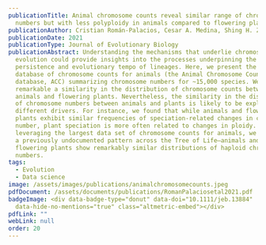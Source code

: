 ```yaml
---
publicationTitle: Animal chromosome counts reveal similar range of chromosome
  numbers but with less polyploidy in animals compared to flowering plants
publicationAuthor: Cristian Román-Palacios, Cesar A. Medina, Shing H. Zhan, Michael S. Barker
publicationDate: 2021
publicationType: Journal of Evolutionary Biology
publicationAbstract: Understanding the mechanisms that underlie chromosome
  evolution could provide insights into the processes underpinning the origin,
  persistence and evolutionary tempo of lineages. Here, we present the first
  database of chromosome counts for animals (the Animal Chromosome Count
  database, ACC) summarizing chromosome numbers for ~15,000 species. We found
  remarkable a similarity in the distribution of chromosome counts between
  animals and flowering plants. Nevertheless, the similarity in the distribution
  of chromosome numbers between animals and plants is likely to be explained by
  different drivers. For instance, we found that while animals and flowering
  plants exhibit similar frequencies of speciation-related changes in chromosome
  number, plant speciation is more often related to changes in ploidy. By
  leveraging the largest data set of chromosome counts for animals, we describe
  a previously undocumented pattern across the Tree of Life—animals and
  flowering plants show remarkably similar distributions of haploid chromosome
  numbers.
tags:
  - Evolution
  - Data science
image: /assets/images/publications/animalchromosomecounts.jpeg
pdfDocument: /assets/documents/publications/RomanPalaciosetal2021.pdf
badgeImage: <div data-badge-type="donut" data-doi="10.1111/jeb.13884"
  data-hide-no-mentions="true" class="altmetric-embed"></div>
pdfLink: ""
webLink: null
order: 20
---
```

